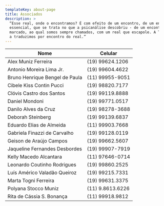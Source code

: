 ```yaml
---
templateKey: about-page
title: Associados
description: >
  “Esse real, onde o encontramos? É com efeito de um encontro, de um encontro
  essencial, que se trata no que a psicanálise descobriu - de um encontro
  marcado, ao qual somos sempre chamados, com um real que escapole. A Týkhe, nós
  a traduzimos por encontro do real.”
---
```

| Nome                           | Celular          |
| ------------------------------ | ---------------- |
| Alex Muniz Ferreira            | (19) 99624.1206  |
| Antonio Moreira Lima Jr.       | (19) 99604.4622  |
| Bruno Henrique Bengel de Paula | (11) 99955-9051  |
| Cibele Kiss Contin Pucci       | (19) 98820.7177  |
| Clóvis Castro dos Santos       | (19) 99119.8888  |
| Daniel Mondoni                 | (19) 99771.0517  |
| Danilo Alves da Cruz           | (19) 98278-3688  |
| Deborah Steinberg              | (19) 99139.6837  |
| Eduardo Elias de Almeida       | (11) 99903.7668  |
| Gabriela Finazzi de Carvalho   | (19) 99128.0119  |
| Geison de Araújo Campos        | (19) 99662.5607  |
| Jaqueline Fernandes Desbordes  | (19) 99907-7919  |
| Kelly Macedo Alcantara         | (11) 97646-0714  |
| Leonardo Coutinho Rodrigues    | (19) 99860.2525  |
| Luís Américo Valadão Queiroz   | (19) 99215.7331  |
| Marta Togni Ferreira           | (19) 99631.3375  |
| Polyana Stocco Muniz           | (11) 9.8613.6226 |
| Rita de Cássia S. Bonança      | (11) 99918.9812  |
